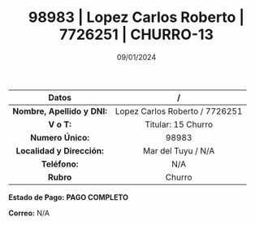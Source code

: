 ﻿---
title: 98983 | Lopez Carlos Roberto | 7726251 | CHURRO-13
date: 09/01/2024
draft: false
tags: ['mar del tuyu', 'titular', 'churro']
---

|          **Datos**          |  /  |
|:---------------------------:|:---:|
| **Nombre, Apellido y DNI:** | Lopez Carlos Roberto / 7726251 |
|          **V o T:**         | Titular: 15 Churro |
|      **Numero Único:**      | 98983 |
|  **Localidad y Dirección:** | Mar del Tuyu / N/A |
|        **Teléfono:**        | N/A |
|          **Rubro**          | Churro |

**Estado de Pago:** **PAGO COMPLETO**

**Correo:** N/A
